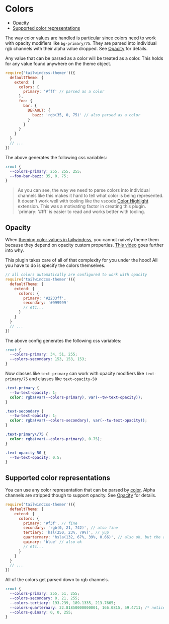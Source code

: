 # Colors <!-- omit in toc -->

- [Opacity](#opacity)
- [Supported color representations](#supported-color-representations)

The way color values are handled is particular since colors need to work with opacity modifiers like `bg-primary/75`. They are parsed into individual rgb channels with their alpha value dropped. See [Opacity](#opacity) for details.

Any value that can be parsed as a color will be treated as a color. This holds for any value found anywhere on the theme object.

```js
require('tailwindcss-themer')({
  defaultTheme: {
    extend: {
      colors: {
        primary: '#fff' // parsed as a color
      },
      foo: {
        bar: {
          DEFAULT: {
            bazz: 'rgb(35, 0, 75)' // also parsed as a color
          }
        }
      }
    }
  }
  // ...
})
```

The above generates the following css variables:

```css
:root {
  --colors-primary: 255, 255, 255;
  --foo-bar-bazz: 35, 0, 75;
}
```

> As you can see, the way we need to parse colors into individual channels like this makes it hard to tell what color is being represented. It doesn't work well with tooling like the vscode [Color Highlight](https://marketplace.visualstudio.com/items?itemName=naumovs.color-highlight) extension. This was a motivating factor in creating this plugin. `primary: '#fff' is easier to read and works better with tooling.

## Opacity

When [theming color values in tailwindcss](https://tailwindcss.com/docs/customizing-colors#using-css-variables), you cannot naively theme them because they depend on opacity custom properties. [This video](https://www.youtube.com/watch?v=MAtaT8BZEAo) goes further into why.

This plugin takes care of all of that complexity for you under the hood! All you have to do is specify the colors themselves.

```js
// all colors automatically are configured to work with opacity
require('tailwindcss-themer')({
  defaultTheme: {
    extend: {
      colors: {
        primary: '#2233ff',
        secondary: '#999999'
        // etc...
      }
    }
  }
  // ...
})
```

The above config generates the following css variables:

```css
:root {
  --colors-primary: 34, 51, 255;
  --colors-secondary: 153, 153, 153;
}
```

Now classes like `text-primary` can work with opacity modifiers like `text-primary/75` and classes like `text-opacity-50`

```css
.text-primary {
  --tw-text-opacity: 1;
  color: rgba(var(--colors-primary), var(--tw-text-opacity));
}

.text-secondary {
  --tw-text-opacity: 1;
  color: rgba(var(--colors-secondary), var(--tw-text-opacity));
}

.text-primary\/75 {
  color: rgba(var(--colors-primary), 0.75);
}

.text-opacity-50 {
  --tw-text-opacity: 0.5;
}
```

## Supported color representations

You can use any color representation that can be parsed by [color](https://www.npmjs.com/package/color). Alpha channels are stripped though to support opacity. See [Opacity](#opacity) for details.

```js
require('tailwindcss-themer')({
  defaultTheme: {
    extend: {
      colors: {
        primary: '#f3f', // fine
        secondary: 'rgb(0, 21, 742)', // also fine
        tertiary: 'hsl(250, 23%, 79%)', // yup
        quarternary: 'hsla(132, 67%, 39%, 0.66)', // also ok, but the alpha value will be stripped (thus the value will functionally be hsl(132, 67%, 39%))
        quinary: 'blue' // also ok
        // etc...
      }
    }
  }
  // ...
})
```

All of the colors get parsed down to rgb channels.

```css
:root {
  --colors-primary: 255, 51, 255;
  --colors-secondary: 0, 21, 255;
  --colors-tertiary: 193.239, 189.1335, 213.7665;
  --colors-quarternary: 32.81850000000001, 166.0815, 59.4711; /* notice how the alpha value is dropped */
  --colors-quinary: 0, 0, 255;
}
```
